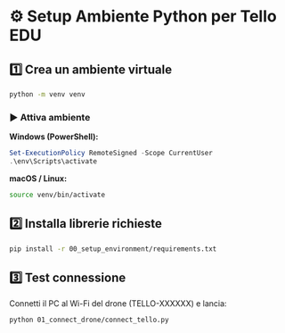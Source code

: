 # ⚙️ Setup Ambiente Python per Tello EDU

## 1️⃣ Crea un ambiente virtuale

```bash
python -m venv venv
```

### ▶️ Attiva ambiente

**Windows (PowerShell):**
```powershell
Set-ExecutionPolicy RemoteSigned -Scope CurrentUser
.\env\Scripts\activate
```

**macOS / Linux:**
```bash
source venv/bin/activate
```

## 2️⃣ Installa librerie richieste

```bash
pip install -r 00_setup_environment/requirements.txt
```

## 3️⃣ Test connessione
Connetti il PC al Wi-Fi del drone (TELLO-XXXXXX) e lancia:

```bash
python 01_connect_drone/connect_tello.py
```

